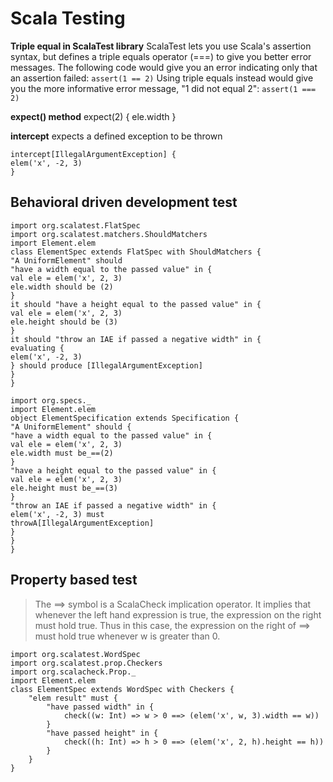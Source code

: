 # Scala Testing

**Triple equal in ScalaTest library**
ScalaTest lets you use Scala's assertion syntax, but defines a triple equals operator (===) to give you better error messages. The following code would give you an error indicating only that an assertion failed:
`assert(1 == 2)`
Using triple equals instead would give you the more informative error message, "1 did not equal 2":
`assert(1 === 2)`

**expect() method**
expect(2) {
	ele.width
}

**intercept**
expects a defined exception to be thrown
```
intercept[IllegalArgumentException] {
elem('x', -2, 3)
}
```

## Behavioral driven development test
```
import org.scalatest.FlatSpec
import org.scalatest.matchers.ShouldMatchers
import Element.elem
class ElementSpec extends FlatSpec with ShouldMatchers {
"A UniformElement" should
"have a width equal to the passed value" in {
val ele = elem('x', 2, 3)
ele.width should be (2)
}
it should "have a height equal to the passed value" in {
val ele = elem('x', 2, 3)
ele.height should be (3)
}
it should "throw an IAE if passed a negative width" in {
evaluating {
elem('x', -2, 3)
} should produce [IllegalArgumentException]
}
}

import org.specs._
import Element.elem
object ElementSpecification extends Specification {
"A UniformElement" should {
"have a width equal to the passed value" in {
val ele = elem('x', 2, 3)
ele.width must be_==(2)
}
"have a height equal to the passed value" in {
val ele = elem('x', 2, 3)
ele.height must be_==(3)
}
"throw an IAE if passed a negative width" in {
elem('x', -2, 3) must
throwA[IllegalArgumentException]
}
}
}

```

## Property based test
>The ==> symbol is a ScalaCheck implication operator. It implies that whenever the left hand expression is true, the expression on the right must hold true. Thus in this case, the expression on the right of ==> must hold true whenever w is greater than 0.

```
import org.scalatest.WordSpec
import org.scalatest.prop.Checkers
import org.scalacheck.Prop._
import Element.elem
class ElementSpec extends WordSpec with Checkers {
	"elem result" must {
		"have passed width" in {
			check((w: Int) => w > 0 ==> (elem('x', w, 3).width == w))
		}
		"have passed height" in {
			check((h: Int) => h > 0 ==> (elem('x', 2, h).height == h))
		}
	}
}
```

